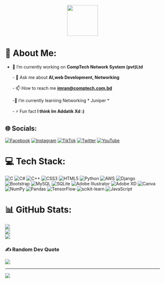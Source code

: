 <div id="header" align="center">
  <img src="https://media.giphy.com/media/M9gbBd9nbDrOTu1Mqx/giphy.gif" width="100"/>
</div>

# 💫 About Me:
- 🔭 I’m currently working on **CompTech Network System (pvt)Ltd**<br><br>- 💬 Ask me about **AI,web Development, Networking**<br><br>- 📫 How to reach me **imran@comptech.com.bd**<br><br>-🌱 I’m currently learning Networking * Juniper *<br><br>- ⚡ Fun fact **I think Im Addatik Xd :)**


## 🌐 Socials:
[![Facebook](https://img.shields.io/badge/Facebook-%231877F2.svg?logo=Facebook&logoColor=white)](https://facebook.com/innoent.imran) [![Instagram](https://img.shields.io/badge/Instagram-%23E4405F.svg?logo=Instagram&logoColor=white)](https://instagram.com/imran_ahmed_noyon) [![TikTok](https://img.shields.io/badge/TikTok-%23000000.svg?logo=TikTok&logoColor=white)](https://tiktok.com/@nobita__x__x) [![Twitter](https://img.shields.io/badge/Twitter-%231DA1F2.svg?logo=Twitter&logoColor=white)](https://twitter.com/imrana245) [![YouTube](https://img.shields.io/badge/YouTube-%23FF0000.svg?logo=YouTube&logoColor=white)](https://youtube.com/c/UCgXpVp9i3k64rQcDC6HsPuQ) 

# 💻 Tech Stack:
![C](https://img.shields.io/badge/c-%2300599C.svg?style=flat&logo=c&logoColor=white) ![C#](https://img.shields.io/badge/c%23-%23239120.svg?style=flat&logo=c-sharp&logoColor=white) ![C++](https://img.shields.io/badge/c++-%2300599C.svg?style=flat&logo=c%2B%2B&logoColor=white) ![CSS3](https://img.shields.io/badge/css3-%231572B6.svg?style=flat&logo=css3&logoColor=white) ![HTML5](https://img.shields.io/badge/html5-%23E34F26.svg?style=flat&logo=html5&logoColor=white) ![Python](https://img.shields.io/badge/python-3670A0?style=flat&logo=python&logoColor=ffdd54) ![AWS](https://img.shields.io/badge/AWS-%23FF9900.svg?style=flat&logo=amazon-aws&logoColor=white) ![Django](https://img.shields.io/badge/django-%23092E20.svg?style=flat&logo=django&logoColor=white) ![Bootstrap](https://img.shields.io/badge/bootstrap-%23563D7C.svg?style=flat&logo=bootstrap&logoColor=white) ![MySQL](https://img.shields.io/badge/mysql-%2300f.svg?style=flat&logo=mysql&logoColor=white) ![SQLite](https://img.shields.io/badge/sqlite-%2307405e.svg?style=flat&logo=sqlite&logoColor=white) ![Adobe Illustrator](https://img.shields.io/badge/adobeillustrator-%23FF9A00.svg?style=flat&logo=adobeillustrator&logoColor=white) ![Adobe XD](https://img.shields.io/badge/Adobe%20XD-470137?style=flat&logo=Adobe%20XD&logoColor=#FF61F6) ![Canva](https://img.shields.io/badge/Canva-%2300C4CC.svg?style=flat&logo=Canva&logoColor=white) ![NumPy](https://img.shields.io/badge/numpy-%23013243.svg?style=flat&logo=numpy&logoColor=white) ![Pandas](https://img.shields.io/badge/pandas-%23150458.svg?style=flat&logo=pandas&logoColor=white) ![TensorFlow](https://img.shields.io/badge/TensorFlow-%23FF6F00.svg?style=flat&logo=TensorFlow&logoColor=white) ![scikit-learn](https://img.shields.io/badge/scikit--learn-%23F7931E.svg?style=flat&logo=scikit-learn&logoColor=white) ![JavaScript](https://img.shields.io/badge/javascript-%23323330.svg?style=flat&logo=javascript&logoColor=%23F7DF1E)
# 📊 GitHub Stats:
![](https://github-readme-stats.vercel.app/api?username=ahmedimran35&theme=default&hide_border=false&include_all_commits=false&count_private=false)<br/>
![](https://github-readme-streak-stats.herokuapp.com/?user=ahmedimran35&theme=default&hide_border=false)<br/>
![](https://github-readme-stats.vercel.app/api/top-langs/?username=ahmedimran35&theme=default&hide_border=false&include_all_commits=false&count_private=false&layout=compact)

### ✍️ Random Dev Quote
![](https://quotes-github-readme.vercel.app/api?type=horizontal&theme=tokyonight)

---
[![](https://visitcount.itsvg.in/api?id=ahmedimran35&icon=0&color=0)](https://visitcount.itsvg.in)
